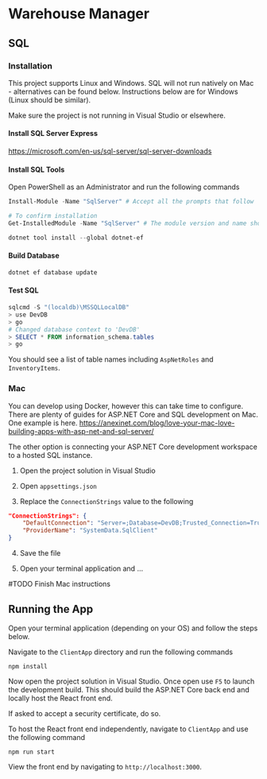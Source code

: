 # Warehouse Manager

## SQL

### Installation

This project supports Linux and Windows. SQL will not run natively on Mac - alternatives can be found below. Instructions below are for Windows (Linux should be similar).

Make sure the project is not running in Visual Studio or elsewhere.

#### Install SQL Server Express

https://microsoft.com/en-us/sql-server/sql-server-downloads

#### Install SQL Tools

Open PowerShell as an Administrator and run the following commands

```PowerShell
Install-Module -Name "SqlServer" # Accept all the prompts that follow

# To confirm installation
Get-InstalledModule -Name "SqlServer" # The module version and name should appear

dotnet tool install --global dotnet-ef
```

#### Build Database

```PowerShell
dotnet ef database update
```

#### Test SQL

```PowerShell
sqlcmd -S "(localdb)\MSSQLLocalDB"
> use DevDB
> go
# Changed database context to 'DevDB'
> SELECT * FROM information_schema.tables
> go
```

You should see a list of table names including `AspNetRoles` and `InventoryItems`.

### Mac

You can develop using Docker, however this can take time to configure. There are plenty of guides for ASP.NET Core and SQL development on Mac. One example is here.
https://anexinet.com/blog/love-your-mac-love-building-apps-with-asp-net-and-sql-server/

The other option is connecting your ASP.NET Core development workspace to a hosted SQL instance.

1. Open the project solution in Visual Studio

2. Open `appsettings.json`

3. Replace the `ConnectionStrings` value to the following

```json
"ConnectionStrings": {
    "DefaultConnection": "Server=;Database=DevDB;Trusted_Connection=True;MultipleActiveResultSets=true",
    "ProviderName": "SystemData.SqlClient"
}
```

4. Save the file

5. Open your terminal application and ...

#TODO Finish Mac instructions

## Running the App

Open your terminal application (depending on your OS) and follow the steps below.

Navigate to the `ClientApp` directory and run the following commands

```shell
npm install
```

Now open the project solution in Visual Studio. Once open use `F5` to launch the development build. This should build the ASP.NET Core back end and locally host the React front end.

If asked to accept a security certificate, do so.

To host the React front end independently, navigate to `ClientApp` and use the following command

```shell
npm run start
```

View the front end by navigating to `http://localhost:3000`.
